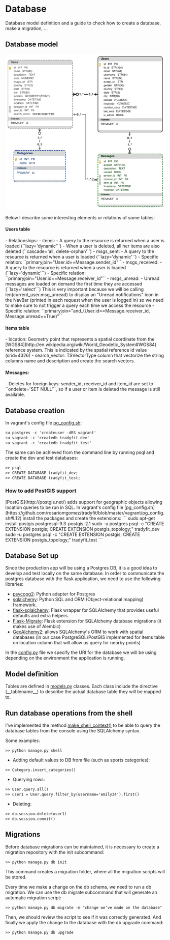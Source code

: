 # Database 

Database model definition and a guide to check how to create a database, make a migration, ...

## Database model

![DB schema](img/tradyfit_db_model.png)

Below I describe some interesting elements or relations of some tables: 

<h4>Users table</h4>
- Relationships:    
    - items:  
        - A query to the resource is returned when a user is loaded (``lazy='dynamic'``)  
        - When a user is deleted, all her items are also deleted (``cascade='all, delete-orphan'``)      
    - msgs_sent:  
        - A query to the resource is returned when a user is loaded (``lazy='dynamic'``)  
        - Specific relation: ``primaryjoin="User.id==Message.sender_id"``  
    - msgs_received:  
        - A query to the resource is returned when a user is loaded (``lazy='dynamic'``)  
        - Specific relation: ``primaryjoin="User.id==Message.receiver_id"``  
    - msgs_unread:  
        - Unread messages are loaded on demand the first time they are accessed (``lazy='select'``)  
        This is very important because we will be calling len(current_user.msg_unread) to display an "Unread notifications" icon in the NavBar (printed in each request when the user is logged in) so we need to make sure to not trigger a query each time we access the resource  
        - Specific relation: ``primaryjoin="and_(User.id==Message.receiver_id, Message.unread==True)"``  

<h4>Items table</h4>
- location:  
    Geometry point that represents a spatial coordinate from the [WGS84](http://en.wikipedia.org/wiki/World_Geodetic_System#WGS84) reference system. This is indicated by the spatial reference id value (srid=4326)
- search_vector:  
    TSVectorType column that vectorize the string columns name and description and create the search vectors.

<h4>Messages:</h4>
- Deletes for foreign keys:  
sender_id, receiver_id and item_id are set to ``ondelete='SET NULL'``, so if a user or item is deleted the message is still available.  
  

## Database creation  
In vagrant's config file [pg_config.sh](https://github.com/rosariomgomez/tradyfit/blob/master/vagrant/pg_config.sh#L9):  
```
su postgres -c 'createuser -dRS vagrant'
su vagrant -c 'createdb tradyfit_dev'
su vagrant -c 'createdb tradyfit_test'
```

The same can be achieved from the command line by running psql and create the dev and test databases:  
```
>> psql  
>> CREATE DATABASE tradyfit_dev;
>> CREATE DATABASE tradyfit_test;
```
  
  
<h3>How to add PostGIS support</h3>
[PostGIS](http://postgis.net/) adds support for geographic objects allowing location queries to be run in SQL. In vagrant's config file [pg_config.sh](https://github.com/rosariomgomez/tradyfit/blob/master/vagrant/pg_config.sh#L12) install the packages and create the extensions:  
```
sudo apt-get install postgis postgresql-9.3-postgis-2.1
sudo -u postgres psql -c "CREATE EXTENSION postgis; CREATE EXTENSION postgis_topology;" tradyfit_dev
sudo -u postgres psql -c "CREATE EXTENSION postgis; CREATE EXTENSION postgis_topology;" tradyfit_test
```
  
  
## Database Set up
Since the production app will be using a Postgres DB, it is a good idea to develop and test locally on the same database. In order to communicate the postgres database with the flask application, we need to use the following libraries: 

- [psycopg2](http://initd.org/psycopg/): Python adapter for Postgres  
- [sqlalchemy](http://www.sqlalchemy.org/): Python SQL and ORM (Object-relational mapping) framework.
- [flask-sqlalchemy](https://pythonhosted.org/Flask-SQLAlchemy/): Flask wrapper for SQLAlchemy that provides useful defaults and extra helpers.
- [Flask-Migrate](https://flask-migrate.readthedocs.org/en/latest/): Flask extension for SQLAlchemy database migrations (it makes use of Alembic)  
- [GeoAlchemy2](http://geoalchemy-2.readthedocs.org/en/latest/): allows SQLAlchemy's ORM to work with spatial databases (in our case PostgreSQL/PostGIS implemented for items table on location column that will allow us query for nearby points)   
  
In the [config.py](https://github.com/rosariomgomez/tradyfit/blob/master/vagrant/tradyfit/config.py) file we specify the URI for the database we will be using depending on the environment the application is running.  


## Model definition
Tables are defined in [models.py](https://github.com/rosariomgomez/tradyfit/blob/master/vagrant/tradyfit/app/models.py) classes. Each class include the directive (\_\_tablename\_\_) to describe the actual database table they will be mapped to.


## Run database operations from the shell
I've implemented the method [make_shell_context()](https://github.com/rosariomgomez/tradyfit/blob/master/vagrant/tradyfit/manage.py#L20) to be able to query the database tables from the console using the SQLAlchemy syntax.

Some examples:  
```
>> python manage.py shell
```
- Adding default values to DB from file (such as sports categories):  
```
>> Category.insert_categories()
```
- Querying rows:  
```
>> User.query.all()
>> user1 = User.query.filter_by(username='emily34').first()
```
- Deleting:
```
>> db.session.delete(user1)  
>> db.session.commit()
```
  
  
## Migrations
Before database migrations can be maintained, it is necessary to create a migration repository with the init subcommand:   
```
>> python manage.py db init
```

This command creates a migration folder, where all the migration scripts will be stored.  
  
Every time we make a change on the db schema, we need to run a db migration. We can use the db migrate subcommand that will generate an automatic migration script:  
```
>> python manage.py db migrate -m "change we’ve made on the database"
```

Then, we should review the script to see if it was correctly generated. And finally we apply the change to the database with the db upgrade command:  
```
>> python manage.py db upgrade
```
  
  
